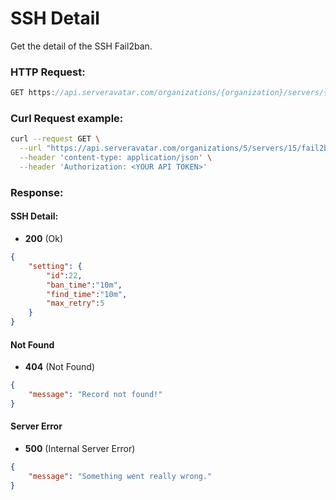 # SSH Detail

Get the detail of the SSH Fail2ban.

### HTTP Request:

```js
GET https://api.serveravatar.com/organizations/{organization}/servers/{server}/fail2ban
```

### Curl Request example:

```sh
curl --request GET \
  --url "https://api.serveravatar.com/organizations/5/servers/15/fail2ban" \
  --header 'content-type: application/json' \
  --header 'Authorization: <YOUR API TOKEN>'
```

### Response:

#### SSH Detail:

- __200__ (Ok)

```json
{
    "setting": {
        "id":22,
        "ban_time":"10m",
        "find_time":"10m",
        "max_retry":5
    }
}
```

#### Not Found
- __404__ (Not Found)

```json
{
    "message": "Record not found!"
}
```

#### Server Error
- __500__ (Internal Server Error)
```json
{
    "message": "Something went really wrong."
}
```
